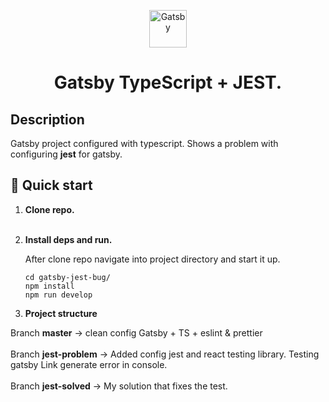 <p align="center">
  <a href="https://www.gatsbyjs.com/?utm_source=starter&utm_medium=readme&utm_campaign=minimal-starter-ts">
    <img alt="Gatsby" src="https://www.gatsbyjs.com/Gatsby-Monogram.svg" width="60" />
  </a>
</p>
<h1 align="center">
  Gatsby TypeScript + JEST.
</h1>

## Description

Gatsby project configured with typescript. Shows a problem with configuring **jest** for gatsby.

## 🚀 Quick start

1. **Clone repo.**<br><br>

2. **Install deps and run.**

   After clone repo navigate into project directory and start it up.

    ```shell
    cd gatsby-jest-bug/
    npm install
    npm run develop
    ```

3. **Project structure**

Branch **master** -> clean config Gatsby + TS + eslint & prettier<br><br>
Branch **jest-problem** -> Added config jest and react testing library. Testing gatsby Link generate error in console.
<br><br>Branch **jest-solved** -> My solution that fixes the test.

